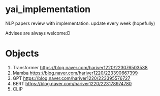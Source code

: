 # yai_implementation
NLP papers review with implementation.
update every week (hopefully)

Advises are always welcome:D

# Objects
1. Transformer  https://blog.naver.com/hariver1220/223076503538
2. Mamba  https://blog.naver.com/hariver1220/223390667399
3. GPT  https://blog.naver.com/hariver1220/223395576727
4. BERT  https://blog.naver.com/hariver1220/223178974780
5. CLIP
   
